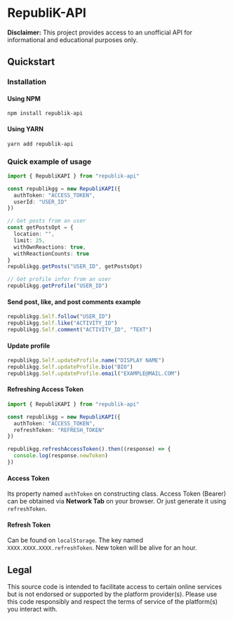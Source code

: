 # RepubliK-API

**Disclaimer:** This project provides access to an unofficial API for informational and educational purposes only.

## Quickstart

### Installation

#### Using NPM

```
npm install republik-api
```

#### Using YARN

```
yarn add republik-api
```

### Quick example of usage

```ts
import { RepubliKAPI } from "republik-api"

const republikgg = new RepubliKAPI({
  authToken: "ACCESS_TOKEN",
  userId: "USER_ID"
})

// Get posts from an user
const getPostsOpt = {
  location: "",
  limit: 25,
  withOwnReactions: true,
  withReactionCounts: true
}
republikgg.getPosts("USER_ID", getPostsOpt)

// Get profile infor from an user
republikgg.getProfile("USER_ID")
```

#### Send post, like, and post comments example

```ts
republikgg.Self.follow("USER_ID")
republikgg.Self.like("ACTIVITY_ID")
republikgg.Self.comment("ACTIVITY_ID", "TEXT")
```

#### Update profile

```ts
republikgg.Self.updateProfile.name("DISPLAY NAME")
republikgg.Self.updateProfile.bio("BIO")
republikgg.Self.updateProfile.email("EXAMPLE@MAIL.COM")
```

#### Refreshing Access Token

```ts
import { RepubliKAPI } from "republik-api"

const republikgg = new RepubliKAPI({
  authToken: "ACCESS_TOKEN",
  refreshToken: "REFRESH_TOKEN"
})

republikgg.refreshAccessToken().then((response) => {
  console.log(response.newToken)
})
```

#### Access Token

Its property named `authToken` on constructing class. Access Token (Bearer) can be obtained via **Network Tab** on your browser. Or just generate it using `refreshToken`.

#### Refresh Token

Can be found on `localStorage`. The key named `XXXX.XXXX.XXXX.refreshToken`. New token will be alive for an hour.

## Legal

This source code is intended to facilitate access to certain online services but is not endorsed or supported by the platform provider(s). Please use this code responsibly and respect the terms of service of the platform(s) you interact with.
